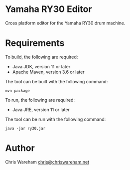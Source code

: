 # Yamaha RY30 Editor #

Cross platform editor for the Yamaha RY30 drum machine.

# Requirements

To build, the following are required:

* Java JDK, version 11 or later
* Apache Maven, version 3.6 or later

The tool can be built with the following command:

```
mvn package
```

To run, the following are required:

* Java JRE, version 11 or later

The tool can be run with the following command:

```
java -jar ry30.jar
```

# Author

Chris Wareham chris@chriswareham.net
